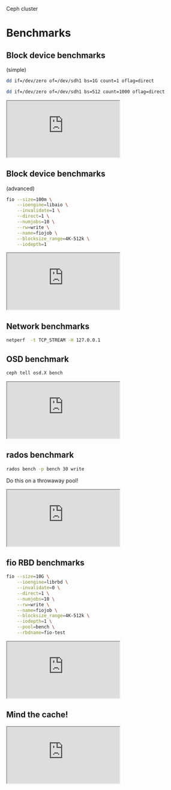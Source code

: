 Ceph cluster
# Benchmarks


<!-- .slide: data-background="images/ceph_benchmarks_bottom_to_top.svg" data-background-size="auto 95%" -->


## Block device benchmarks
(simple)
```sh
dd if=/dev/zero of=/dev/sdh1 bs=1G count=1 oflag=direct

dd if=/dev/zero of=/dev/sdh1 bs=512 count=1000 oflag=direct
```


<iframe src="https://asciinema.org/api/asciicasts/13104?size=medium&amp;theme=solarized-light&amp;speed=2" id="asciicast-iframe-13104" name="asciicast-iframe-13104" scrolling="yes"></iframe>


## Block device benchmarks
(advanced)
```sh
fio --size=100m \
	--ioengine=libaio \
	--invalidate=1 \
	--direct=1 \
	--numjobs=10 \
	--rw=write \
	--name=fiojob \
	--blocksize_range=4K-512k \
	--iodepth=1
```


<iframe src="https://asciinema.org/api/asciicasts/13105?size=medium&amp;theme=solarized-light&amp;speed=2" id="asciicast-iframe-13105" name="asciicast-iframe-13105" scrolling="yes"></iframe>


## Network benchmarks
```sh
netperf  -t TCP_STREAM -H 127.0.0.1
```


## OSD benchmark
```sh
ceph tell osd.X bench
```


<iframe src="https://asciinema.org/api/asciicasts/13106?size=medium&amp;theme=solarized-light&amp;speed=2" id="asciicast-iframe-13106" name="asciicast-iframe-13106" scrolling="yes"></iframe>


## rados benchmark
```sh
rados bench -p bench 30 write
```
Do this on a throwaway pool!


<iframe src="https://asciinema.org/api/asciicasts/13107?size=medium&amp;theme=solarized-light&amp;speed=2" id="asciicast-iframe-13107" name="asciicast-iframe-13107" scrolling="yes"></iframe>


## fio RBD benchmarks
```sh
fio --size=10G \
	--ioengine=librbd \
	--invalidate=0 \
	--direct=1 \
	--numjobs=10 \
	--rw=write \
	--name=fiojob \
	--blocksize_range=4K-512k \
	--iodepth=1 \
	--pool=bench \
	--rbdname=fio-test
```


<iframe src="https://asciinema.org/api/asciicasts/13119?size=medium&amp;theme=solarized-light&amp;speed=2" id="asciicast-iframe-13119" name="asciicast-iframe-13119" scrolling="yes"></iframe>


## Mind the cache!


<iframe src="https://asciinema.org/api/asciicasts/13118?size=medium&amp;theme=solarized-light&amp;speed=2" id="asciicast-iframe-13118" name="asciicast-iframe-13118" scrolling="yes"></iframe>
